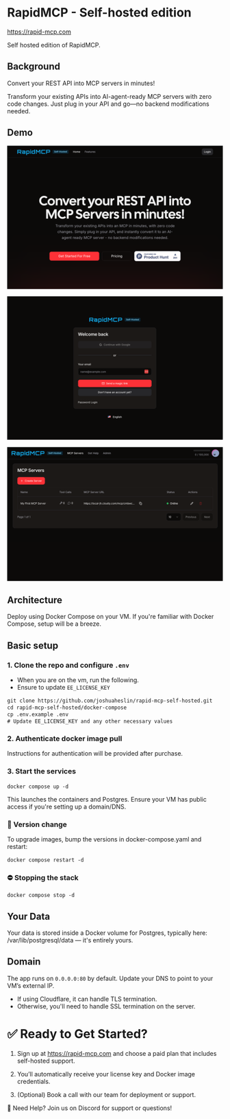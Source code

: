 # RapidMCP - Self-hosted edition

https://rapid-mcp.com

Self hosted edition of RapidMCP. 

## Background

Convert your REST API into MCP servers in minutes!

Transform your existing APIs into AI-agent-ready MCP servers with zero code changes. Just plug in your API and go—no backend modifications needed.


## Demo

![Home](/assets/screen-1.png)

![Login](/assets/screen-2.png)

![Severs](/assets/screen-3.png)



## Architecture

Deploy using Docker Compose on your VM. If you're familiar with Docker Compose, setup will be a breeze.

## Basic setup

### 1. Clone the repo and configure `.env`

- When you are on the vm, run the following.
- Ensure to update `EE_LICENSE_KEY`

```
git clone https://github.com/joshuaheslin/rapid-mcp-self-hosted.git
cd rapid-mcp-self-hosted/docker-compose
cp .env.example .env
# Update EE_LICENSE_KEY and any other necessary values
```


### 2. Authenticate docker image pull

Instructions for authentication will be provided after purchase.

### 3. Start the services

```
docker compose up -d
```

This launches the containers and Postgres.
Ensure your VM has public access if you're setting up a domain/DNS.

### 🔁 Version change 

To upgrade images, bump the versions in docker-compose.yaml and restart:

```
docker compose restart -d
```


### ⛔ Stopping the stack

```
docker compose stop -d
```


## Your Data

Your data is stored inside a Docker volume for Postgres, typically here:
/var/lib/postgresql/data — it's entirely yours.


## Domain

The app runs on `0.0.0.0:80` by default.
Update your DNS to point to your VM’s external IP.

- If using Cloudflare, it can handle TLS termination.
- Otherwise, you'll need to handle SSL termination on the server.


# ✅ Ready to Get Started?

1. Sign up at https://rapid-mcp.com and choose a paid plan that includes self-hosted support.

2. You’ll automatically receive your license key and Docker image credentials.

3. (Optional) Book a call with our team for deployment or support.


👋 Need Help? Join us on Discord for support or questions!




